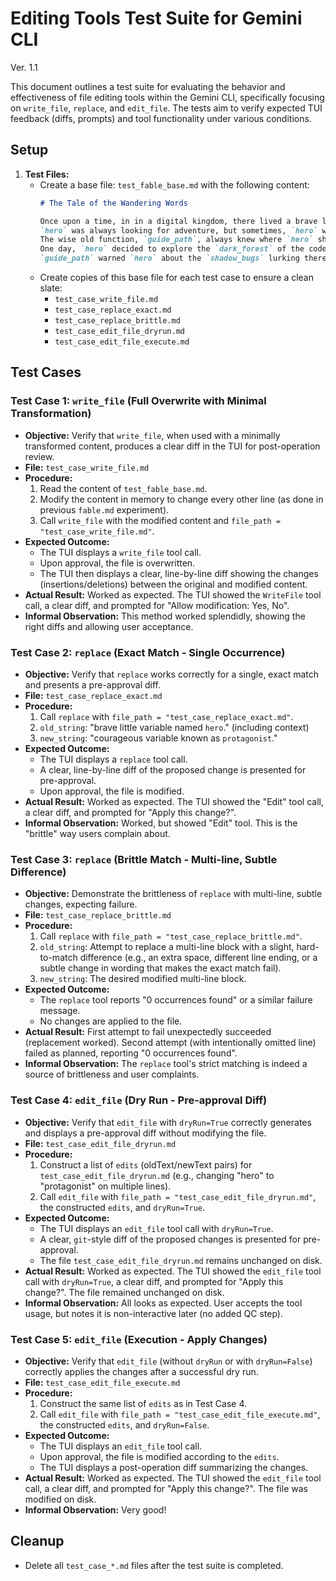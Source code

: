# Editing Tools Test Suite for Gemini CLI
Ver. 1.1

This document outlines a test suite for evaluating the behavior and effectiveness of file editing tools within the Gemini CLI, specifically focusing on `write_file`, `replace`, and `edit_file`. The tests aim to verify expected TUI feedback (diffs, prompts) and tool functionality under various conditions.

## Setup

1.  **Test Files:**
    *   Create a base file: `test_fable_base.md` with the following content:
        ```markdown
        # The Tale of the Wandering Words

        Once upon a time, in in a digital kingdom, there lived a brave little variable named `hero`.
        `hero` was always looking for adventure, but sometimes, `hero` would get lost.
        The wise old function, `guide_path`, always knew where `hero` should go.
        One day, `hero` decided to explore the `dark_forest` of the codebase.
        `guide_path` warned `hero` about the `shadow_bugs` lurking there.
        ```
    *   Create copies of this base file for each test case to ensure a clean slate:
        *   `test_case_write_file.md`
        *   `test_case_replace_exact.md`
        *   `test_case_replace_brittle.md`
        *   `test_case_edit_file_dryrun.md`
        *   `test_case_edit_file_execute.md`

## Test Cases

### Test Case 1: `write_file` (Full Overwrite with Minimal Transformation)

*   **Objective:** Verify that `write_file`, when used with a minimally transformed content, produces a clear diff in the TUI for post-operation review.
*   **File:** `test_case_write_file.md`
*   **Procedure:**
    1.  Read the content of `test_fable_base.md`.
    2.  Modify the content in memory to change every other line (as done in previous `fable.md` experiment).
    3.  Call `write_file` with the modified content and `file_path = "test_case_write_file.md"`.
*   **Expected Outcome:**
    *   The TUI displays a `write_file` tool call.
    *   Upon approval, the file is overwritten.
    *   The TUI then displays a clear, line-by-line diff showing the changes (insertions/deletions) between the original and modified content.
*   **Actual Result:** Worked as expected. The TUI showed the `WriteFile` tool call, a clear diff, and prompted for "Allow modification: Yes, No".
*   **Informal Observation:** This method worked splendidly, showing the right diffs and allowing user acceptance.

### Test Case 2: `replace` (Exact Match - Single Occurrence)

*   **Objective:** Verify that `replace` works correctly for a single, exact match and presents a pre-approval diff.
*   **File:** `test_case_replace_exact.md`
*   **Procedure:**
    1.  Call `replace` with `file_path = "test_case_replace_exact.md"`.
    2.  `old_string`: "brave little variable named `hero`." (including context)
    3.  `new_string`: "courageous variable known as `protagonist`."
*   **Expected Outcome:**
    *   The TUI displays a `replace` tool call.
    *   A clear, line-by-line diff of the proposed change is presented for pre-approval.
    *   Upon approval, the file is modified.
*   **Actual Result:** Worked as expected. The TUI showed the "Edit" tool call, a clear diff, and prompted for "Apply this change?".
*   **Informal Observation:** Worked, but showed "Edit" tool. This is the "brittle" way users complain about.

### Test Case 3: `replace` (Brittle Match - Multi-line, Subtle Difference)

*   **Objective:** Demonstrate the brittleness of `replace` with multi-line, subtle changes, expecting failure.
*   **File:** `test_case_replace_brittle.md`
*   **Procedure:**
    1.  Call `replace` with `file_path = "test_case_replace_brittle.md"`.
    2.  `old_string`: Attempt to replace a multi-line block with a slight, hard-to-match difference (e.g., an extra space, different line ending, or a subtle change in wording that makes the exact match fail).
    3.  `new_string`: The desired modified multi-line block.
*   **Expected Outcome:**
    *   The `replace` tool reports "0 occurrences found" or a similar failure message.
    *   No changes are applied to the file.
*   **Actual Result:** First attempt to fail unexpectedly succeeded (replacement worked). Second attempt (with intentionally omitted line) failed as planned, reporting "0 occurrences found".
*   **Informal Observation:** The `replace` tool's strict matching is indeed a source of brittleness and user complaints.

### Test Case 4: `edit_file` (Dry Run - Pre-approval Diff)

*   **Objective:** Verify that `edit_file` with `dryRun=True` correctly generates and displays a pre-approval diff without modifying the file.
*   **File:** `test_case_edit_file_dryrun.md`
*   **Procedure:**
    1.  Construct a list of `edits` (oldText/newText pairs) for `test_case_edit_file_dryrun.md` (e.g., changing "hero" to "protagonist" on multiple lines).
    2.  Call `edit_file` with `file_path = "test_case_edit_file_dryrun.md"`, the constructed `edits`, and `dryRun=True`.
*   **Expected Outcome:**
    *   The TUI displays an `edit_file` tool call with `dryRun=True`.
    *   A clear, `git`-style diff of the proposed changes is presented for pre-approval.
    *   The file `test_case_edit_file_dryrun.md` remains unchanged on disk.
*   **Actual Result:** Worked as expected. The TUI showed the `edit_file` tool call with `dryRun=True`, a clear diff, and prompted for "Apply this change?". The file remained unchanged on disk.
*   **Informal Observation:** All looks as expected. User accepts the tool usage, but notes it is non-interactive later (no added QC step).

### Test Case 5: `edit_file` (Execution - Apply Changes)

*   **Objective:** Verify that `edit_file` (without `dryRun` or with `dryRun=False`) correctly applies the changes after a successful dry run.
*   **File:** `test_case_edit_file_execute.md`
*   **Procedure:**
    1.  Construct the same list of `edits` as in Test Case 4.
    2.  Call `edit_file` with `file_path = "test_case_edit_file_execute.md"`, the constructed `edits`, and `dryRun=False`.
*   **Expected Outcome:**
    *   The TUI displays an `edit_file` tool call.
    *   Upon approval, the file is modified according to the `edits`.
    *   The TUI displays a post-operation diff summarizing the changes.
*   **Actual Result:** Worked as expected. The TUI showed the `edit_file` tool call, a clear diff, and prompted for "Apply this change?". The file was modified on disk.
*   **Informal Observation:** Very good!

## Cleanup

*   Delete all `test_case_*.md` files after the test suite is completed.